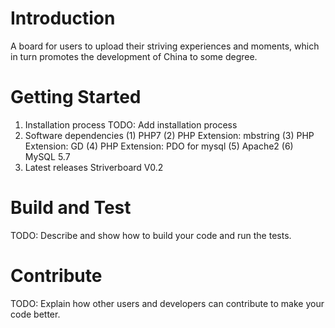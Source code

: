 # Introduction 
A board for users to upload their striving experiences and moments, which in turn promotes the development of China to some degree.

# Getting Started
1.	Installation process
TODO: Add installation process
2.	Software dependencies
(1) PHP7
(2) PHP Extension: mbstring
(3) PHP Extension: GD
(4) PHP Extension: PDO for mysql
(5) Apache2
(6) MySQL 5.7
3.	Latest releases
Striverboard V0.2

# Build and Test
TODO: Describe and show how to build your code and run the tests. 

# Contribute
TODO: Explain how other users and developers can contribute to make your code better. 
